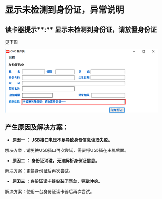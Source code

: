# 显示未检测到身份证，异常说明

## 读卡器提示**:** 显示未检测到身份证，请放置身份证

见下图

![](../../../../.gitbook/assets/image%20%28881%29.png)

## **产生原因及解决方案：**

* **原因一 ： USB接口电压不足导致身份信息读取失败。**

解决方案：请更换USB插口再次尝试，需要将USB插在主机后面。

* **原因二 ： 身份证消磁，无法解析身份证信息。**

解决方案：更换身份证后再次尝试。

* **原因三 ：身份证读卡器安装了两台，导致冲突。**

 解决方案：使用一台身份证读卡器后再次尝试。

